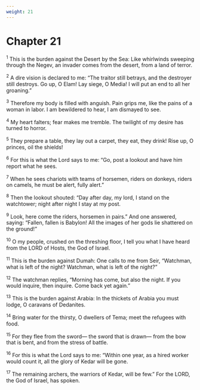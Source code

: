 ```yaml
---
weight: 21
---
```


# Chapter 21

<sup>1</sup> This is the burden against the Desert by the Sea: Like whirlwinds sweeping through the Negev, an invader comes from the desert, from a land of terror. 

<sup>2</sup> A dire vision is declared to me: “The traitor still betrays, and the destroyer still destroys. Go up, O Elam! Lay siege, O Media! I will put an end to all her groaning.” 

<sup>3</sup> Therefore my body is filled with anguish. Pain grips me, like the pains of a woman in labor. I am bewildered to hear, I am dismayed to see. 

<sup>4</sup> My heart falters; fear makes me tremble. The twilight of my desire has turned to horror. 

<sup>5</sup> They prepare a table, they lay out a carpet, they eat, they drink! Rise up, O princes, oil the shields! 

<sup>6</sup> For this is what the Lord says to me: “Go, post a lookout and have him report what he sees. 

<sup>7</sup> When he sees chariots with teams of horsemen, riders on donkeys, riders on camels, he must be alert, fully alert.” 

<sup>8</sup> Then the lookout shouted: “Day after day, my lord, I stand on the watchtower; night after night I stay at my post. 

<sup>9</sup> Look, here come the riders, horsemen in pairs.” And one answered, saying: “Fallen, fallen is Babylon! All the images of her gods lie shattered on the ground!” 

<sup>10</sup> O my people, crushed on the threshing floor, I tell you what I have heard from the LORD of Hosts, the God of Israel. 

<sup>11</sup> This is the burden against Dumah: One calls to me from Seir, “Watchman, what is left of the night? Watchman, what is left of the night?” 

<sup>12</sup> The watchman replies, “Morning has come, but also the night. If you would inquire, then inquire. Come back yet again.” 

<sup>13</sup> This is the burden against Arabia: In the thickets of Arabia you must lodge, O caravans of Dedanites. 

<sup>14</sup> Bring water for the thirsty, O dwellers of Tema; meet the refugees with food. 

<sup>15</sup> For they flee from the sword— the sword that is drawn— from the bow that is bent, and from the stress of battle. 

<sup>16</sup> For this is what the Lord says to me: “Within one year, as a hired worker would count it, all the glory of Kedar will be gone. 

<sup>17</sup> The remaining archers, the warriors of Kedar, will be few.” For the LORD, the God of Israel, has spoken. 


